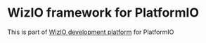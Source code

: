 # WizIO framework for PlatformIO
Тhis is part of [WizIO development platform](https://github.com/Wiz-IO/platform-wizio) for PlatformIO
